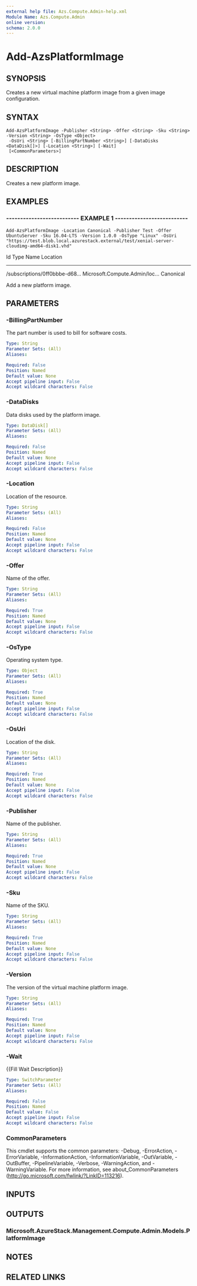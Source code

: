 ```yaml
---
external help file: Azs.Compute.Admin-help.xml
Module Name: Azs.Compute.Admin
online version: 
schema: 2.0.0
---
```


# Add-AzsPlatformImage

## SYNOPSIS
Creates a new virtual machine platform image from a given image configuration.

## SYNTAX

```
Add-AzsPlatformImage -Publisher <String> -Offer <String> -Sku <String> -Version <String> -OsType <Object>
 -OsUri <String> [-BillingPartNumber <String>] [-DataDisks <DataDisk[]>] [-Location <String>] [-Wait]
 [<CommonParameters>]
```

## DESCRIPTION
Creates a new platform image.

## EXAMPLES

### -------------------------- EXAMPLE 1 --------------------------
```
Add-AzsPlatformImage -Location Canonical -Publisher Test -Offer UbuntuServer -Sku 16.04-LTS -Version 1.0.0 -OsType "Linux" -OsUri "https://test.blob.local.azurestack.external/test/xenial-server-cloudimg-amd64-disk1.vhd"
```

Id                             Type                           Name                           Location
--                             ----                           ----                           --------
/subscriptions/0ff0bbbe-d68...
Microsoft.Compute.Admin/loc... 
Canonical

Add a new platform image.

## PARAMETERS

### -BillingPartNumber
The part number is used to bill for software costs.

```yaml
Type: String
Parameter Sets: (All)
Aliases: 

Required: False
Position: Named
Default value: None
Accept pipeline input: False
Accept wildcard characters: False
```

### -DataDisks
Data disks used by the platform image.

```yaml
Type: DataDisk[]
Parameter Sets: (All)
Aliases: 

Required: False
Position: Named
Default value: None
Accept pipeline input: False
Accept wildcard characters: False
```

### -Location
Location of the resource.

```yaml
Type: String
Parameter Sets: (All)
Aliases: 

Required: False
Position: Named
Default value: None
Accept pipeline input: False
Accept wildcard characters: False
```

### -Offer
Name of the offer.

```yaml
Type: String
Parameter Sets: (All)
Aliases: 

Required: True
Position: Named
Default value: None
Accept pipeline input: False
Accept wildcard characters: False
```

### -OsType
Operating system type.

```yaml
Type: Object
Parameter Sets: (All)
Aliases: 

Required: True
Position: Named
Default value: None
Accept pipeline input: False
Accept wildcard characters: False
```

### -OsUri
Location of the disk.

```yaml
Type: String
Parameter Sets: (All)
Aliases: 

Required: True
Position: Named
Default value: None
Accept pipeline input: False
Accept wildcard characters: False
```

### -Publisher
Name of the publisher.

```yaml
Type: String
Parameter Sets: (All)
Aliases: 

Required: True
Position: Named
Default value: None
Accept pipeline input: False
Accept wildcard characters: False
```

### -Sku
Name of the SKU.

```yaml
Type: String
Parameter Sets: (All)
Aliases: 

Required: True
Position: Named
Default value: None
Accept pipeline input: False
Accept wildcard characters: False
```

### -Version
The version of the virtual machine platform image.

```yaml
Type: String
Parameter Sets: (All)
Aliases: 

Required: True
Position: Named
Default value: None
Accept pipeline input: False
Accept wildcard characters: False
```

### -Wait
{{Fill Wait Description}}

```yaml
Type: SwitchParameter
Parameter Sets: (All)
Aliases: 

Required: False
Position: Named
Default value: False
Accept pipeline input: False
Accept wildcard characters: False
```

### CommonParameters
This cmdlet supports the common parameters: -Debug, -ErrorAction, -ErrorVariable, -InformationAction, -InformationVariable, -OutVariable, -OutBuffer, -PipelineVariable, -Verbose, -WarningAction, and -WarningVariable. For more information, see about_CommonParameters (http://go.microsoft.com/fwlink/?LinkID=113216).

## INPUTS

## OUTPUTS

### Microsoft.AzureStack.Management.Compute.Admin.Models.PlatformImage

## NOTES

## RELATED LINKS

